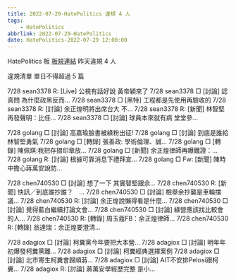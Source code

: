 ```yaml
---
title: 2022-07-29-HatePolitics 違規 4 人
tags:
    - HatePolitics
abbrlink: 2022-07-29-HatePolitics
date: HatePolitics-2022-07-29 12:00:00
---
```

HatePolitics 板 [板規連結](https://www.ptt.cc/bbs/HatePolitics/M.1617115262.A.D60.html)
昨天違規 4 人
<!-- more -->

違規清單
單日不得超過 5 篇

7/28 sean3378 R: [Live] 公視有話好說 黃帝穎來了
7/28 sean3378 □ [討論] 認真問 為什麼政黑反而…
7/28 sean3378 □ [黑特] 工程都是先使用再驗收的
7/28 sean3378 R: [討論] 余正煌明將出席台大 不…
7/28 sean3378 R: [新聞] 林智堅再發聲明：比任…
7/28 sean3378 □ [討論] 球員本來就有病 堂堂參…

7/28 golang □ [討論] 高嘉瑜臉書被綠粉出征!
7/28 golang □ [討論] 到底是誰給林智堅勇氣
7/28 golang □ [轉錄] 張善政: 學術倫理、誠…
7/28 golang □ [轉錄] 陳佩琪:我把存摺印章放…
7/28 golang □ [新聞] 余正煌律師再曝鐵證：…
7/28 golang R: [討論] 根據可靠消息下禮拜宣…
7/28 golang □ Fw: [新聞] 陳時中擔心蔣萬安說防…

7/28 chen740530 □ [討論] 想了一下 其實智堅跟余…
7/28 chen740530 R: [新聞] 快訊／到底誰抄誰？　…
7/28 chen740530 □ [討論] 檢舉余抄襲是車輪擋議…
7/28 chen740530 R: [討論] 余正煌說懶得看是什麼…
7/28 chen740530 □ [討論] 覺得藍白繼續打論文會…
7/28 chen740530 □ [討論] 綠營應該找比較會的人…
7/28 chen740530 R: [轉錄] 周玉蔻FB：余正煌律師…
7/28 chen740530 R: [轉錄] 翁達瑞：余正煌要澄清…

7/28 adagiox □ [討論] 柯糞黨今年要把大本營…
7/28 adagiox □ [討論] 明年年初爆發柯糞黨離…
7/28 adagiox □ [討論] 柯糞經典選擇案例
7/28 adagiox □ [討論] 北市寄生柯糞會歸順蔣…
7/28 adagiox □ [討論] AIT不安排Pelosi跟柯糞…
7/28 adagiox R: [討論] 蔣萬安學經歷完整 是小…